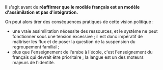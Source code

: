 Il s'agit avant de **réaffirmer que le modèle français est un modèle d'assimilation et pas d'intégration.**

On peut alors tirer des conséquences pratiques de cette vision politique :

- une vraie assimilitation nécessite des ressources, et le système ne peut fonctionner sous une tension excessive ; il est donc impératif de maîtriser les flux et de poser la question de la suspension du regroupement familial ;
- plus que l'enseignement de l'arabe à l'école, c'est l'enseignement du français qui devrait être prioritaire ; la langue est un des moteurs majeurs de l'identité.